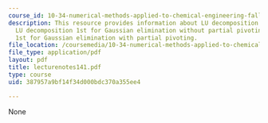 ```yaml
---
course_id: 10-34-numerical-methods-applied-to-chemical-engineering-fall-2005
description: This resource provides information about LU decomposition technique,
  LU decomposition 1st for Gaussian elimination without partial pivoting, and LU decomposition
  1st for Gaussian elimination with partial pivoting.
file_location: /coursemedia/10-34-numerical-methods-applied-to-chemical-engineering-fall-2005/387957a9bf14f34d000bdc370a355ee4_lecturenotes141.pdf
file_type: application/pdf
layout: pdf
title: lecturenotes141.pdf
type: course
uid: 387957a9bf14f34d000bdc370a355ee4

---
```

None